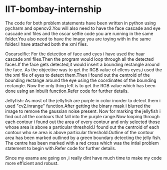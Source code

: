 # IIT-bombay-internship
The code for both problem statements have been written in python using pycharm and opencv2.You will also need to have the face cascade
and eye cascade xml files and the oscar selfie code you are running in the same folder.You also need to have the image you
are toying with in the same folder.I have attached both the xml files.


Oscarselfie:
For the detection of face and eyes i have used the haar cascade xml files.Then the program would loop through all the detected faces.If the 
face gets detected,it would insert a bounding rectangle around the face.
As the objective was to get the RGB value of ellens eyes,i used the the xml file of eyes to detect them.Then i found out the centroid
of the bounding rectange around the eye using the coordinates of the bounding rectangle.
Now the only thing left is to get the RGB value which has been done using an inbuilt function.Refer code for further details.

Jellyfish:
As most of the jellyfish are purple in color inorder to detect them i used "cv2.inrange" function.After getting the binary mask i blurred
the image to remove the gaussian noise present.
Now for marking the jellyfish i find out all the contours that fall into the purple range.Now looping through each contour i found out
the area of every contour and only selected those whose area is above a particular threshold.I found out the centroid of each contour who
se area is above particular threshold.Outline of the contour area has been marked outlined by a green boundary detecting the jelly fish.
The centre has been marked with a red cross which was the intial problem statement to begin with.Refer code for further details.

Since my exams are going on ,i really dint have much time to make my code more efficient and robust.
